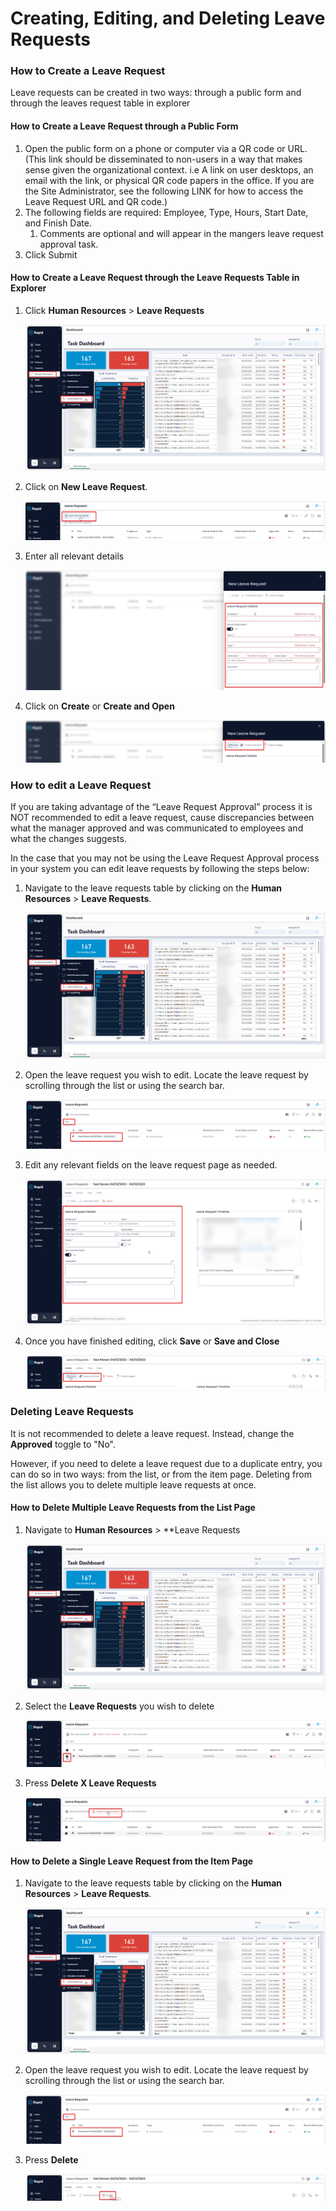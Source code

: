 # Creating, Editing, and Deleting Leave Requests

### How to Create a Leave Request

Leave requests can be created in two ways: through a public form and through the leaves request table in explorer

#### How to Create a Leave Request through a Public Form

1. Open the public form on a phone or computer via a QR code or URL. (This link should be disseminated to non-users in a way that makes sense given the organizational context. i.e A link on user desktops, an email with the link, or physical QR code papers in the office. If you are the Site Administrator, see the following LINK for how to access the Leave Request URL and QR code.)
2. The following fields are required: Employee, Type, Hours, Start Date, and Finish Date. 
    1. Comments are optional and will appear in the mangers leave request approval task.
3. Click Submit

#### How to Create a Leave Request through the Leave Requests Table in Explorer

1. Click **Human Resources** > **Leave Requests** 

    ![Alt text](<Navigating to leave requests.png>)

2. Click on **New Leave Request**.  

    ![Alt text](<New leave request button.png>)

3. Enter all relevant details  

    ![Alt text](<Creating a new leave request.png>)

4. Click on **Create** or **Create and Open** 

    ![Alt text](<Create leave request button.png>)

### How to edit a Leave Request

If you are taking advantage of the “Leave Request Approval” process it is NOT recommended to edit a leave request, cause discrepancies between what the manager approved and was communicated to employees and what the changes suggests.

In the case that you may not be using the Leave Request Approval process in your system you can edit leave requests by following the steps below:

1. Navigate to the leave requests table by clicking on the **Human Resources** > **Leave Requests**.  

    ![A screenshot depicting how to navigate to leave requests using the sidebar menu](<Navigating to leave requests.png>)

2. Open the leave request you wish to edit. Locate the leave request by scrolling through the list or using the search bar.  

    ![A screenshot that shows how to search for a particular leave request by using the search bar and then pressing the Return or Enter key on the keyboard.](<Searching leave requests.png>)

3. Edit any relevant fields on the leave request page as needed. 

    ![A screenshot that reveals the different fields that can be filled when creating a new leave request.](<Editing the details of a leave request.png>)

4. Once you have finished editing, click **Save** or **Save and Close** 

    ![A screenshot that depicts the location of the "Save" or "Save and Close" buttons after creating a new leave request. ](<Saving the details of a leave request.png>)

### Deleting Leave Requests

It is not recommended to delete a leave request. Instead, change the **Approved** toggle to "No".

However, if you need to delete a leave request due to a duplicate entry, you can do so in two ways: from the list, or from the item page. Deleting from the list allows you to delete multiple leave requests at once.

#### How to Delete Multiple Leave Requests from the List Page

1. Navigate to **Human Resources** > **Leave Requests  

    ![A screenshot depicting how to navigate to leave requests using the sidebar menu.](<Navigating to leave requests.png>)

2. Select the **Leave Requests** you wish to delete  

    ![A screenshot that shows how to select a leave request.](<Selecting leave requests.png>)

3. Press **Delete X Leave Requests**  

    ![A screenshot that shows how to delete multiple leave requests.](<Deleting multiple leave requests.png>)

#### How to Delete a Single Leave Request from the Item Page

1. Navigate to the leave requests table by clicking on the **Human Resources** > **Leave Requests**. 

    ![A screenshot depicting how to navigate to leave requests using the sidebar menu.](<Navigating to leave requests.png>)

2. Open the leave request you wish to edit. Locate the leave request by scrolling through the list or using the search bar. 

    ![A screenshot depicting how to select a leave request.](<Searching leave requests.png>)

3. Press **Delete** 

    ![A screenshot depicting the location of the delete button inside a leave request item.](<Deleting a single leave request.png>)